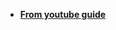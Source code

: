 
- **[From youtube guide](https://www.youtube.com/watch?v=8tejtb1c5AM&list=PLGg3vnFos8GN3MAvxbI-QXKSkBKi2yIFO&index=3)**
